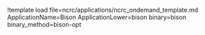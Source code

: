 !template load file=ncrc/applications/ncrc_ondemand_template.md ApplicationName=Bison ApplicationLower=bison binary=bison binary_method=bison-opt
